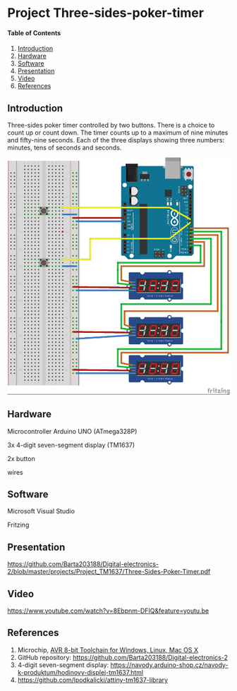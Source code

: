 
# Project Three-sides-poker-timer

#### Table of Contents

1. [Introduction](#introduction)
2. [Hardware](#hardware)
3. [Software](#software)
4. [Presentation](#presentation)
5. [Video](#video)
6. [References](#references)  

## Introduction

Three-sides poker timer controlled by two buttons. There is a choice to count up or count down. The timer counts up to a maximum of nine minutes and fifty-nine seconds. Each of the three displays showing three numbers: minutes, tens of seconds and seconds.


![GitHub](https://github.com/Barta203188/Digital-electronics-2/blob/master/nas-projekt_bb.jpg)

## Hardware

Microcontroller Arduino UNO (ATmega328P)

3x 4-digit seven-segment display (TM1637)

2x button

wires

## Software

Microsoft Visual Studio 

Fritzing

## Presentation

https://github.com/Barta203188/Digital-electronics-2/blob/master/projects/Project_TM1637/Three-Sides-Poker-Timer.pdf

## Video

https://www.youtube.com/watch?v=8Ebpnm-DFIQ&feature=youtu.be

## References

1. Microchip, [AVR 8-bit Toolchain for Windows, Linux, Mac OS X](https://www.microchip.com/mplab/avr-support/avr-and-arm-toolchains-c-compilers)
2. GitHub repository: https://github.com/Barta203188/Digital-electronics-2
3. 4-digit seven-segment display: https://navody.arduino-shop.cz/navody-k-produktum/hodinovy-displej-tm1637.html
4. https://github.com/lpodkalicki/attiny-tm1637-library
